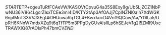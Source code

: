$START$ETP+cgeuTuRfFCAeVW/KASOVtCpvuG4a35S8Exy8g/Ub5LjZCZ1NbPwNU36lV864LgcrZIsxTCEe3mI4lD/KTY2tAp3AfOAJj7CplNZNl0aIh7XdWGK6npIMnT33VVJXEgt4i0HUuwaRqTGL4+KwxkucD4Vnf9QCow/Aa/YDlLa5/UpRH6KNnW7mdxXZq9t6qTfTP5m3PPgDyGUvAlsIILp6hSEJeV1g2l5ZMI9UxcTRAWXIQ87rAOIsPh47bmCV$END$
